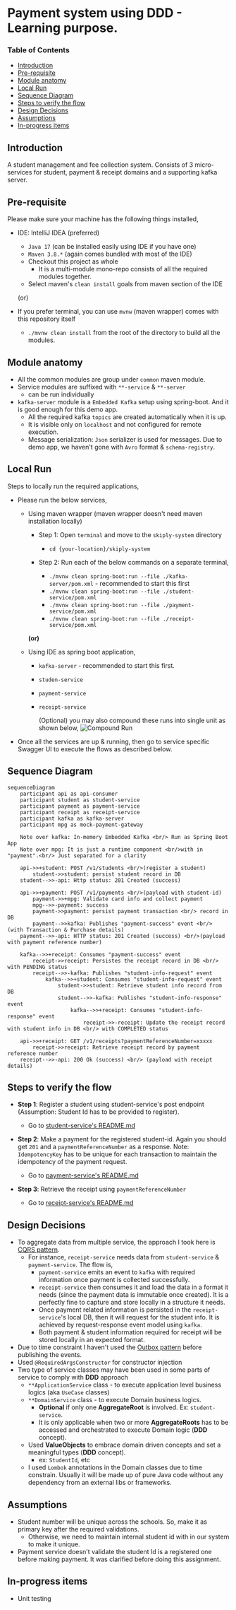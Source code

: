 # Payment system using DDD - Learning purpose.

### Table of Contents
- [Introduction](#introduction)
- [Pre-requisite](#pre-requisite)  
- [Module anatomy](#module-anatomy)
- [Local Run](#local-run)
- [Sequence Diagram](#sequence-diagram)
- [Steps to verify the flow](#steps-to-verify-the-flow)
- [Design Decisions](#design-decisions)
- [Assumptions](#assumptions)
- [In-progress items](#in-progress-items)

## Introduction

A student management and fee collection system. Consists of 3 micro-services for student, payment & receipt domains 
and a supporting kafka server.

## Pre-requisite

Please make sure your machine has the following things installed,
- IDE: IntelliJ IDEA (preferred)
  - `Java 17` (can be installed easily using IDE if you have one)
  - `Maven 3.8.*` (again comes bundled with most of the IDE)
  - Checkout this project as whole
    - It is a multi-module mono-repo consists of all the required modules together.
  - Select maven's `clean install` goals from maven section of the IDE
  
  (or)

- If you prefer terminal, you can use `mvnw` (maven wrapper) comes with this repository itself
  - `./mvnw clean install` from the root of the directory to build all the modules.

## Module anatomy
  - All the common modules are group under `common` maven module.
  - Service modules are suffixed with `**-service` & `**-server`
    - can be run individually
  - `kafka-server` module is a `Embedded Kafka` setup using spring-boot. And it is good enough for this demo app.
    - All the required kafka `topics` are created automatically when it is up.
    - It is visible only on `localhost` and not configured for remote execution.
    - Message serialization: `Json` serializer is used for messages. Due to demo app, we haven't gone with `Avro` format
    & `schema-registry`.
 
## Local Run 
Steps to locally run the required applications,
  - Please run the below services,
    - Using maven wrapper (maven wrapper doesn't need maven installation locally)
      - Step 1: Open `terminal` and move to the `skiply-system` directory
        - `cd {your-location}/skiply-system` 

      - Step 2: Run each of the below commands on a separate terminal,
        - `./mvnw clean spring-boot:run --file ./kafka-server/pom.xml`  - recommended to start this first
        - `./mvnw clean spring-boot:run --file ./student-service/pom.xml`
        - `./mvnw clean spring-boot:run --file ./payment-service/pom.xml`
        - `./mvnw clean spring-boot:run --file ./receipt-service/pom.xml`

       **(or)**

    - Using IDE as spring boot application,
      - `kafka-server` - recommended to start this first.
      - `studen-service`
      - `payment-service`
      - `receipt-service`
      
         (Optional) you may also compound these runs into single unit as shown below,
         ![Compound Run](https://github.com/karthikairam/skiply-system/blob/main/docs/img/img.png?raw=true)    


  - Once all the services are up & running, then go to service specific Swagger UI to execute the flows as 
described below.

## Sequence Diagram

```mermaid
sequenceDiagram
    participant api as api-consumer
    participant student as student-service
    participant payment as payment-service
    participant receipt as receipt-service
    participant kafka as kafka-server
    participant mpg as mock-payment-gateway
    
    Note over kafka: In-memory Embedded Kafka <br/> Run as Spring Boot App
    Note over mpg: It is just a runtime component <br/>with in "payment".<br/> Just separated for a clarity
    
    api->>+student: POST /v1/students <br/>(register a student)
        student->>student: persist student record in DB
    student-->>-api: Http status: 201 Created (success)
    
    api->>+payment: POST /v1/payments <br/>(payload with student-id)
        payment->>+mpg: Validate card info and collect payment
        mpg-->>-payment: success
        payment->>payment: persist payment transaction <br/> record in DB
        payment-->>kafka: Publishes "payment-success" event <br/> (with Transaction & Purchase details)
    payment-->>-api: HTTP status: 201 Created (success) <br/>(payload with payment reference number)
    
    kafka-->>+receipt: Consumes "payment-success" event
        receipt->>receipt: Persistes the receipt record in DB <br/> with PENDING status
        receipt-->>-kafka: Publishes "student-info-request" event
            kafka-->>+student: Consumes "student-info-request" event
                student->>student: Retrieve student info record from DB
                student-->>-kafka: Publishes "student-info-response" event
                    kafka-->>+receipt: Consumes "student-info-response" event
                        receipt->>-receipt: Update the receipt record with student info in DB <br/> with COMPLETED status
                        
    api->>+receipt: GET /v1/receipts?paymentReferenceNumber=xxxxx
        receipt->>receipt: Retrieve receipt record by payment reference number
    receipt-->>-api: 200 Ok (success) <br/> (payload with receipt details)
```

## Steps to verify the flow

- **Step 1**: Register a student using student-service's post endpoint (Assumption: Student Id has to be provided to register).
  - Go to [student-service's README.md](./student-service/README.md#api-documentation)


- **Step 2**: Make a payment for the registered student-id. Again you should get `201` and a `paymentReferenceNumber` as a response.
  Note: `IdempotencyKey` has to be unique for each transaction to maintain the idempotency of the payment request.
  - Go to [payment-service's README.md](./payment-service/README.md#api-documentation)


- **Step 3**: Retrieve the receipt using `paymentReferenceNumber`
  - Go to [receipt-service's README.md](./receipt-service/README.md#api-documentation)


## Design Decisions
- To aggregate data from multiple service, the approach I took here is 
[CQRS pattern](https://microservices.io/patterns/data/cqrs.html). 
  - For instance, `receipt-service` needs data from `student-service` & `payment-service`. The flow is,
    - `payment-service` emits an event to `kafka` with required information once payment is collected successfully.
    - `receipt-service` then consumes it and load the data in a format it needs (since the payment data is immutable 
    once created). It is a perfectly fine to capture and store locally in a structure it needs.
    - Once payment related information is persisted in the `receipt-service`'s local DB, then it will request for 
    the student info. It is achieved by request-response event model using `kafka`.
    - Both payment & student information required for receipt will be stored locally in an expected format.
- Due to time constraint I haven't used the 
[Outbox pattern](https://microservices.io/patterns/data/transactional-outbox.html) before publishing the events.
- Used `@RequiredArgsConstructor` for constructor injection
- Two type of service classes may have been used in some parts of service to comply with **DDD** approach 
  - `**ApplicationService` class - to execute application level business logics (aka `UseCase` classes)
  - `**DomainService` class - to execute Domain business logics.
    - **Optional** if only one **AggregateRoot** is involved. Ex: `student-service`. 
    - It is only applicable when two or more **AggregateRoots** has to be accessed and orchestrated to execute 
    Domain logic (**DDD** concept).
  - Used **ValueObjects** to embrace domain driven concepts and set a meaningful types (**DDD** concept).
    - ex: `StudentId`, etc
  - I used `Lombok` annotations in the Domain classes due to time constrain. Usually it will be made up of 
  pure Java code without any dependency from an external libs or frameworks.

## Assumptions
- Student number will be unique across the schools. So, make it as primary key after the required validations.
  - Otherwise, we need to maintain internal student id with in our system to make it unique.
- Payment service doesn't validate the student Id is a registered one before making payment. It was clarified 
before doing this assignment.

## In-progress items
- Unit testing
